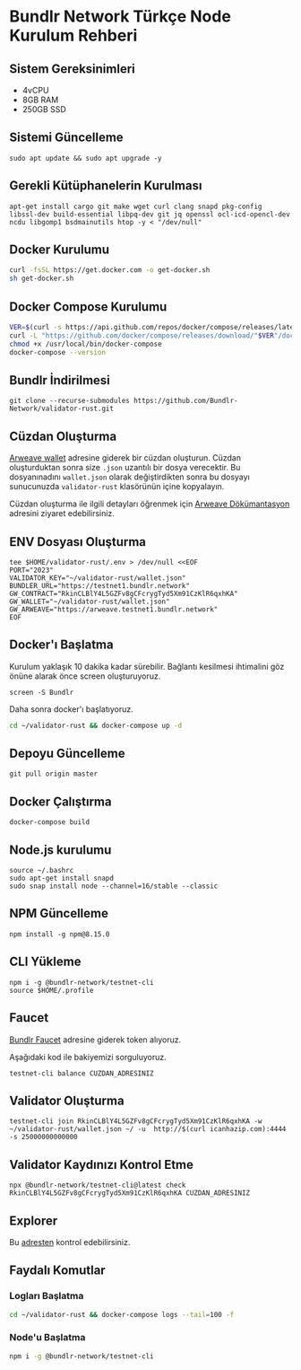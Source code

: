 # Bundlr Network Türkçe Node Kurulum Rehberi

##  Sistem Gereksinimleri
* 4vCPU
* 8GB RAM
* 250GB SSD

## Sistemi Güncelleme
```shell
sudo apt update && sudo apt upgrade -y
```

## Gerekli Kütüphanelerin Kurulması
```shell
apt-get install cargo git make wget curl clang snapd pkg-config libssl-dev build-essential libpq-dev git jq openssl ocl-icd-opencl-dev ncdu libgomp1 bsdmainutils htop -y < "/dev/null"
```

## Docker Kurulumu
```sh
curl -fsSL https://get.docker.com -o get-docker.sh
sh get-docker.sh
```

## Docker Compose Kurulumu
```sh
VER=$(curl -s https://api.github.com/repos/docker/compose/releases/latest | grep tag_name | cut -d '"' -f 4)
curl -L "https://github.com/docker/compose/releases/download/"$VER"/docker-compose-$(uname -s)-$(uname -m)" -o /usr/local/bin/docker-compose
chmod +x /usr/local/bin/docker-compose
docker-compose --version
```

## Bundlr İndirilmesi
```shell
git clone --recurse-submodules https://github.com/Bundlr-Network/validator-rust.git
```

## Cüzdan Oluşturma
[Arweave wallet](https://arweave.app/) adresine giderek bir cüzdan oluşturun. Cüzdan oluşturduktan sonra size `.json` uzantılı bir dosya verecektir. Bu dosyanınadını `wallet.json` olarak değiştirdikten sonra bu dosyayı sunucunuzda `validator-rust` klasörünün içine kopyalayın.

Cüzdan oluşturma ile ilgili detayları öğrenmek için [Arweave Dökümantasyon](https://docs.arweave.org/info/wallets/arweave-web-extension-wallet) adresini ziyaret edebilirsiniz.

## ENV Dosyası Oluşturma

```environment
tee $HOME/validator-rust/.env > /dev/null <<EOF
PORT="2023"
VALIDATOR_KEY="~/validator-rust/wallet.json"
BUNDLER_URL="https://testnet1.bundlr.network" 
GW_CONTRACT="RkinCLBlY4L5GZFv8gCFcrygTyd5Xm91CzKlR6qxhKA"  
GW_WALLET="~/validator-rust/wallet.json"
GW_ARWEAVE="https://arweave.testnet1.bundlr.network"
EOF
```

## Docker'ı Başlatma

Kurulum yaklaşık 10 dakika kadar sürebilir. Bağlantı kesilmesi ihtimalini göz önüne alarak önce screen oluşturuyoruz.
```shell
screen -S Bundlr
```
Daha sonra docker'ı başlatıyoruz.
```sh
cd ~/validator-rust && docker-compose up -d
```

## Depoyu Güncelleme
```shell
git pull origin master
```

## Docker Çalıştırma
```shell
docker-compose build
```

## Node.js kurulumu
```shell
source ~/.bashrc
sudo apt-get install snapd
sudo snap install node --channel=16/stable --classic
```

## NPM Güncelleme
```shell
npm install -g npm@8.15.0
```

## CLI Yükleme
```shell
npm i -g @bundlr-network/testnet-cli
source $HOME/.profile
```

## Faucet
[Bundlr Faucet](https://bundlr.network/faucet) adresine giderek token alıyoruz.

Aşağıdaki kod ile bakiyemizi sorguluyoruz.
```shell
testnet-cli balance CUZDAN_ADRESINIZ
```

## Validator Oluşturma
```shell
testnet-cli join RkinCLBlY4L5GZFv8gCFcrygTyd5Xm91CzKlR6qxhKA -w ~/validator-rust/wallet.json ~/ -u  http://$(curl icanhazip.com):4444 -s 25000000000000
```


## Validator Kaydınızı Kontrol Etme
```shell
npx @bundlr-network/testnet-cli@latest check RkinCLBlY4L5GZFv8gCFcrygTyd5Xm91CzKlR6qxhKA CUZDAN_ADRESINIZ
```

## Explorer

Bu [adresten](https://bundlr.network/explorer) kontrol edebilirsiniz.

## Faydalı Komutlar

### Logları Başlatma
```sh
cd ~/validator-rust && docker-compose logs --tail=100 -f
```

### Node'u Başlatma
```sh
npm i -g @bundlr-network/testnet-cli
```

